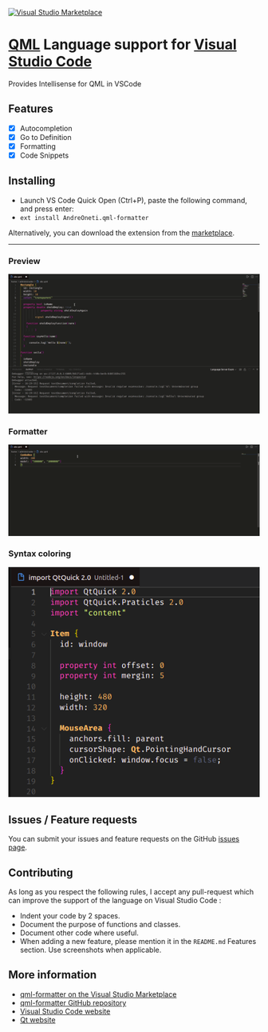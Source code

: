 [![Visual Studio Marketplace](https://vsmarketplacebadge.apphb.com/version/AndreOneti.qml-formatter.svg)](https://marketplace.visualstudio.com/items?itemName=AndreOneti.qml-formatter)

# [QML](http://www.qt.io/) Language support for [Visual Studio Code](https://code.visualstudio.com/)
Provides Intellisense for QML in VSCode

## Features
- [x] Autocompletion
- [x] Go to Definition
- [x] Formatting
- [x] Code Snippets

## Installing
* Launch VS Code Quick Open (Ctrl+P), paste the following command, and press enter:
* `ext install AndreOneti.qml-formatter`

Alternatively, you can download the extension from the [marketplace](https://marketplace.visualstudio.com/items?itemName=AndreOneti.qml-formatter).

-------

### Preview
![QML formatting](images/preview.gif)

### Formatter
![QML formatting](images/formatting.gif)
### Syntax coloring
![Syntax coloring](images/syntax.png)


## Issues / Feature requests
You can submit your issues and feature requests on the GitHub [issues page](https://github.com/AndreOneti/qml-formatter/issues).

## Contributing
As long as you respect the following rules, I accept any pull-request which can improve the support of the language on Visual Studio Code :
* Indent your code by 2 spaces.
* Document the purpose of functions and classes.
* Document other code where useful.
* When adding a new feature, please mention it in the `README.md` Features section. Use screenshots when applicable.

## More information
* [qml-formatter on the Visual Studio Marketplace](https://marketplace.visualstudio.com/items/AndreOneti.qml-formatter)
* [qml-formatter GitHub repository](https://github.com/AndreOneti/qml-formatter)
* [Visual Studio Code website](http://code.visualstudio.com/)
* [Qt website](http://www.qt.io/)
